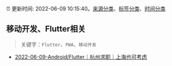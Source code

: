 :alarm_clock: 更新时间: 2022-06-09 10:15:40。[来源分类](../README.md)、[标签分类](../TAGS.md)、[时间分类](../TIMELINE.md)

## 移动开发、Flutter相关


> 关键字：`Flutter`、`PWA`、`移动开发`



- [2022-06-09-Android/Flutter｜杭州求职｜上海也可考虑](https://www.v2ex.com/t/858461) 